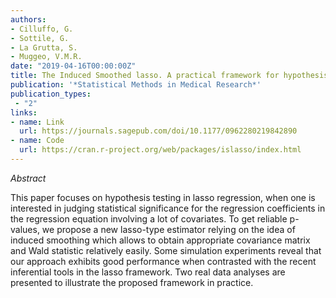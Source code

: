 ```yaml
---
authors:
- Cilluffo, G.
- Sottile, G.
- La Grutta, S.
- Muggeo, V.M.R.
date: "2019-04-16T00:00:00Z"
title: The Induced Smoothed lasso. A practical framework for hypothesis testing in high dimensional regression
publication: '*Statistical Methods in Medical Research*'  
publication_types:
 - "2"
links:
- name: Link
  url: https://journals.sagepub.com/doi/10.1177/0962280219842890
- name: Code
  url: https://cran.r-project.org/web/packages/islasso/index.html
---
```


*Abstract*

This paper focuses on hypothesis testing in lasso regression, when one is interested in judging statistical significance for the regression coefficients in the regression equation involving a lot of covariates. To get reliable p-values, we propose a new lasso-type estimator relying on the idea of induced smoothing which allows to obtain appropriate covariance matrix and Wald statistic relatively easily. Some simulation experiments reveal that our approach exhibits good performance when contrasted with the recent inferential tools in the lasso framework. Two real data analyses are presented to illustrate the proposed framework in practice.
